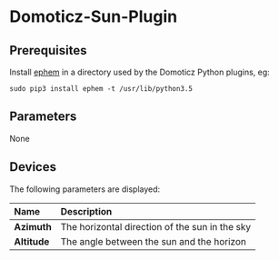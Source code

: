 # Domoticz-Sun-Plugin

## Prerequisites
Install [ephem](https://rhodesmill.org/pyephem/index.html) in a directory used by the Domoticz Python plugins, eg:
```
sudo pip3 install ephem -t /usr/lib/python3.5
```
## Parameters
None

## Devices
The following parameters are displayed:

| Name         | Description                                    |
| :---         | :---                                           |
| **Azimuth**  | The horizontal direction of the sun in the sky |
| **Altitude** | The angle between the sun and the horizon      |

